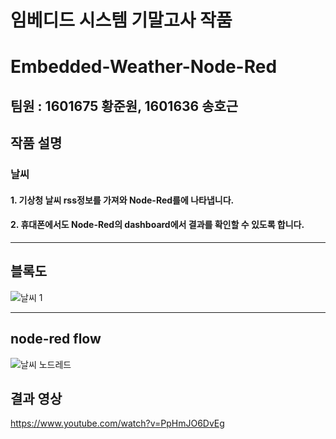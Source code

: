 # 임베디드 시스템 기말고사 작품
# Embedded-Weather-Node-Red
## 팀원 : 1601675 황준원, 1601636 송호근

## 작품 설명
### 날씨
#### 1. 기상청 날씨 rss정보를 가져와 Node-Red를에 나타냅니다.
#### 2. 휴대폰에서도 Node-Red의 dashboard에서 결과를 확인할 수 있도록 합니다. 
___
## 블록도
![날씨 1](https://user-images.githubusercontent.com/65066914/174581913-23b5643b-e6da-47e8-a003-4e78ee7e7490.PNG)
___
## node-red flow
![날씨 노드레드](https://user-images.githubusercontent.com/65066914/174582874-29b224a6-f4f6-45f4-af86-8e0bb312d24a.PNG)

## 결과 영상
https://www.youtube.com/watch?v=PpHmJO6DvEg
